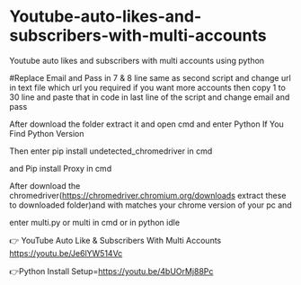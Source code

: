 # Youtube-auto-likes-and-subscribers-with-multi-accounts
Youtube auto likes and subscribers with multi accounts using python

#Replace Email and Pass in 7 & 8 line same as second script and change url in text file which url you required if you want more accounts then copy 1 to 30 line and paste that in code in last line of the script and change email and pass

After download the folder extract it and open cmd and enter Python If You Find Python Version

Then enter pip install undetected_chromedriver in cmd

and Pip install Proxy in cmd

After download the chromedriver(https://chromedriver.chromium.org/downloads extract these to downloaded folder)and with matches your chrome version of your pc and

enter multi.py or multi in cmd or in python idle

👉 YouTube Auto Like & Subscribers With Multi Accounts
https://youtu.be/Je6lYW514Vc

👉Python Install Setup=https://youtu.be/4bUOrMj88Pc
